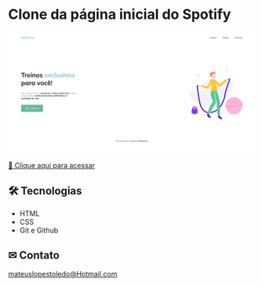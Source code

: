 # Clone da página inicial do Spotify

![preview](./.Github/TelaInicial.png)

[🔗 Clique aqui para acessar]()

## 🛠 Tecnologias 

- HTML
- CSS
- Git e Github

## ✉ Contato

mateuslopestoledo@Hotmail.com

